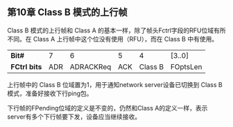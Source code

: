 

## **第10章 Class B 模式的上行帧**

Class B 模式的上行帧和 Class A 的基本一样，除了帧头Fctrl字段的RFU位域有所不同。在 Class A 上行帧中这个位没有使用（RFU），而在 Class B 中有使用。

<table>
   <tr>
      <td><b>Bit#</b></td>   
      <td>7</td>
      <td>6</td>
      <td>5</td>
      <td>4</td>
      <td>[3..0]</td>
   </tr>
   <tr>
      <td><b>FCtrl bits</b></td>   
      <td>ADR</td>
      <td>ADRACKReq</td>
      <td>ACK</td>
      <td>Class B</td>
      <td>FOptsLen</td>
   </tr>
</table>

上行帧中的 Class B 位域置为1，用于通知network server设备已切换到 Class B 模式，准备好接收下行ping包。

下行帧的FPending位域的定义是不变的，仍然和Class A的定义一样，表示server有多个下行帧要下发，设备应当继续接收。

